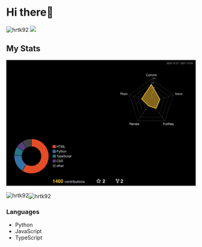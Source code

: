 # Hi there👋

<p align="left">
<img src="https://komarev.com/ghpvc/?username=hrtk92&label=Profile%20views&color=0e75b6&style=flat" alt="hrtk92">
<img src="https://img.shields.io/badge/discord-%E3%81%AF%E3%82%89%E3%81%9F%E3%81%8F%233270-blue?style=flat-square&logo=discord">
</p>

## My Stats

<img src="./profile-3d-contrib/profile-night-rainbow.svg">
<!--START_SECTION:waka-->
<!--END_SECTION:waka-->
<p><img align="left" src="https://github-readme-stats.vercel.app/api/top-langs?username=hrtk92&show_icons=true&theme=dark&locale=en&layout=compact" alt="hrtk92">

<img align="center" src="https://github-readme-stats.vercel.app/api?username=hrtk92&show_icons=true&theme=tokyonight&locale=en" alt="hrtk92"></p>

### Languages

- Python
- JavaScript
- TypeScript
